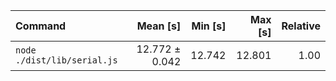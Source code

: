 | Command | Mean [s] | Min [s] | Max [s] | Relative |
|:---|---:|---:|---:|---:|
| `node ./dist/lib/serial.js` | 12.772 ± 0.042 | 12.742 | 12.801 | 1.00 |
